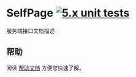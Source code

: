 # SelfPage <a href=""><img alt="5.x unit tests" src="https://img.shields.io/appveyor/tests/elastic/elasticsearch-net/5.x.svg?style=flat-square"></a>

服务端接口文档描述

## 帮助
阅读 [帮助文档](./README.md) 方便您快速了解。
